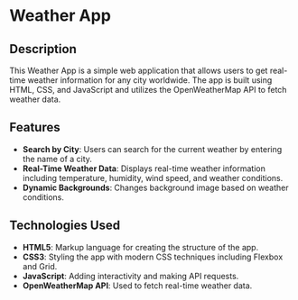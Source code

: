 # Weather App

## Description
This Weather App is a simple web application that allows users to get real-time weather information for any city worldwide. The app is built using HTML, CSS, and JavaScript and utilizes the OpenWeatherMap API to fetch weather data.

## Features
- **Search by City**: Users can search for the current weather by entering the name of a city.
- **Real-Time Weather Data**: Displays real-time weather information including temperature, humidity, wind speed, and weather conditions.
- **Dynamic Backgrounds**: Changes background image based on weather conditions.

## Technologies Used
- **HTML5**: Markup language for creating the structure of the app.
- **CSS3**: Styling the app with modern CSS techniques including Flexbox and Grid.
- **JavaScript**: Adding interactivity and making API requests.
- **OpenWeatherMap API**: Used to fetch real-time weather data.





